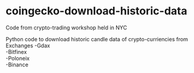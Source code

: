 # coingecko-download-historic-data

Code from crypto-trading workshop held in NYC

Python code to download historic candle data of crypto-curriencies from Exchanges
-Gdax</br>
-Bitfinex</br>
-Poloneix</br>
-Binance</br>
